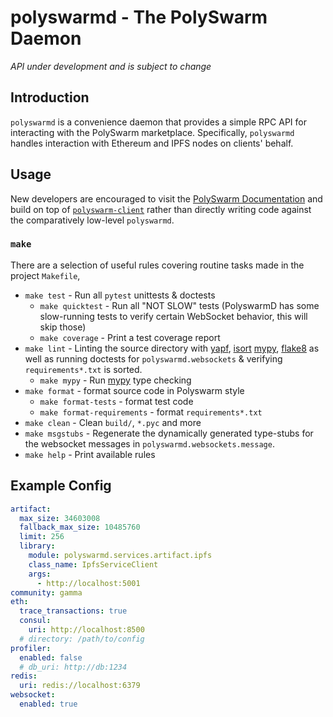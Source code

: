 # polyswarmd - The PolySwarm Daemon

*API under development and is subject to change*

## Introduction

`polyswarmd` is a convenience daemon that provides a simple RPC API for interacting with the PolySwarm marketplace. Specifically, `polyswarmd` handles interaction with Ethereum and IPFS nodes on clients' behalf.


## Usage

New developers are encouraged to visit the [PolySwarm Documentation](https://docs.polyswarm.io) and build on top of [`polyswarm-client`](https://github.com/polyswarm/polyswarm-client) rather than directly writing code against the comparatively low-level `polyswarmd`.

### `make`

There are a selection of useful rules covering routine tasks made in the project `Makefile`,

- `make test` - Run all `pytest` unittests & doctests
    + `make quicktest` - Run all "NOT SLOW" tests (PolyswarmD has some
                        slow-running tests to verify certain WebSocket behavior,
                        this will skip those)
    + `make coverage` - Print a test coverage report
- `make lint` - Linting the source directory with
            [yapf](https://github.com/google/yapf),
            [isort](https://github.com/timothycrosley/isort)
            [mypy](https://mypy.readthedocs.io/en/latest/),
            [flake8](http://flake8.pycqa.org/en/latest/) as well as running
            doctests for `polyswarmd.websockets` & verifying `requirements*.txt`
            is sorted.
    + `make mypy` - Run [mypy](https://mypy.readthedocs.io/en/stable/) type
                   checking
- `make format` - format source code in Polyswarm style
    + `make format-tests` - format test code
    + `make format-requirements` - format `requirements*.txt`
- `make clean` - Clean `build/`, `*.pyc` and more
- `make msgstubs` - Regenerate the dynamically generated type-stubs for the
                    websocket messages in `polyswarmd.websockets.message`.
- `make help` - Print available rules

## Example Config

```yaml
artifact:
  max_size: 34603008
  fallback_max_size: 10485760
  limit: 256
  library:
    module: polyswarmd.services.artifact.ipfs
    class_name: IpfsServiceClient
    args:
      - http://localhost:5001
community: gamma
eth:
  trace_transactions: true
  consul:
    uri: http://localhost:8500
  # directory: /path/to/config 
profiler:
  enabled: false
  # db_uri: http://db:1234
redis:
  uri: redis://localhost:6379
websocket:
  enabled: true
```

